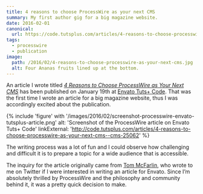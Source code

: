 ```yaml
---
title: 4 reasons to choose ProcessWire as your next CMS
summary: My first author gig for a big magazine website.
date: 2016-02-01
canonical:
  url: https://code.tutsplus.com/articles/4-reasons-to-choose-processwire-as-your-next-cms--cms-25062
tags:
  - processwire
  - publication
image:
  path: /2016/02/4-reasons-to-choose-processwire-as-your-next-cms.jpg
  alt: Four Ananas fruits lined up at the bottom.
---
```

An article I wrote titled <cite>[4 Reasons to Choose ProcessWire as Your Next CMS](http://code.tutsplus.com/articles/4-reasons-to-choose-processwire-as-your-next-cms--cms-25062)</cite> has been published on January 19th at [Envato Tuts+ Code](http://code.tutsplus.com/). That was the first time I wrote an article for a big magazine website, thus I was accordingly excited about the publication.

{% include 'figure' with '/images/2016/02/screenshot-processwire-envato-tutsplus-article.png'
  alt: 'Screenshot of the ProcessWire article on Envato Tuts+ Code'
  linkExternal: 'http://code.tutsplus.com/articles/4-reasons-to-choose-processwire-as-your-next-cms--cms-25062'
%}

The writing process was a lot of fun and I could observe how challenging and difficult it is to prepare a topic for a wide audience that is accessible.

The inquiry for the article originally came from [Tom McFarlin](https://tommcfarlin.com/), who wrote to me on Twitter if I were interested in writing an article for Envato. Since I’m absolutely thrilled by ProcessWire and the philosophy and community behind it, it was a pretty quick decision to make.

